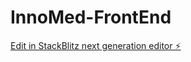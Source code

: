 # InnoMed-FrontEnd

[Edit in StackBlitz next generation editor ⚡️](https://stackblitz.com/~/github.com/mgsainyinyitun/InnoMed-FrontEnd)
